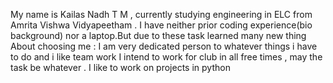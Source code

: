 My name is Kailas Nadh T M , currently studying engineering in ELC from Amrita Vishwa Vidyapeetham . I have neither prior coding experience(bio background) nor a laptop.But due to these task learned many new thing 
About choosing me : I am very dedicated person to whatever things i have to do and i like team work
I intend to work for club in all free times , may the task be whatever .
I like to work on projects in python
